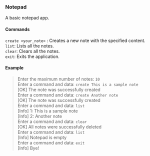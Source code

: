 
### Notepad

A basic notepad app.

#### Commands

`create <your_note>` : Creates a new note with the specified content.<br>
`list`: Lists all the notes. <br>
`clear`: Clears all the notes.<br>
`exit`: Exits the application.

#### Example
> Enter the maximum number of notes: `10` <br>
Enter a command and data: `create This is a sample note` <br>
[OK] The note was successfully created <br>
Enter a command and data: `create Another note` <br>
[OK] The note was successfully created <br>
Enter a command and data: `list` <br>
[Info] 1: This is a sample note <br>
[Info] 2: Another note <br>
Enter a command and data: `clear` <br>
[OK] All notes were successfully deleted <br>
Enter a command and data: `list` <br>
[Info] Notepad is empty <br>
Enter a command and data: `exit` <br>
[Info] Bye!